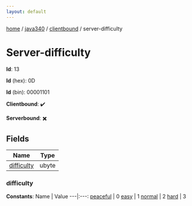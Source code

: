 ```yaml
---
layout: default
---
```


[home](/)  /  [java340](/protocol/java340)  /  [clientbound](/protocol/java340/clientbound)  /  server-difficulty

# Server-difficulty

**Id**: 13

**Id** (hex): 0D

**Id** (bin): 00001101

**Clientbound**: ✔️

**Serverbound**: ✖️

## Fields

Name | Type
---|---
[difficulty](#difficulty) | ubyte

### difficulty

**Constants**:
Name | Value
---|:---:
[peaceful](difficulty_peaceful) | 0
[easy](difficulty_easy) | 1
[normal](difficulty_normal) | 2
[hard](difficulty_hard) | 3

